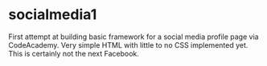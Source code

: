 # socialmedia1
First attempt at building basic framework for a social media profile page via CodeAcademy. Very simple HTML with little to no CSS implemented yet. This is certainly not the next Facebook. 
